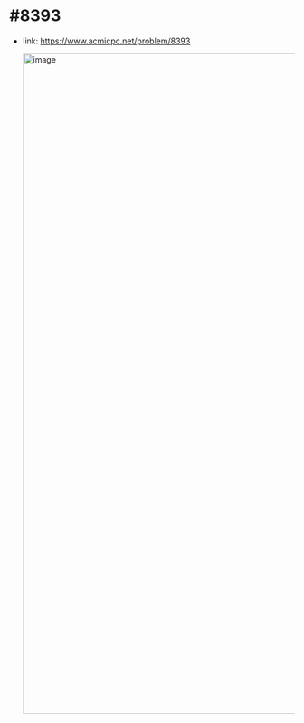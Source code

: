 # #8393
- link: https://www.acmicpc.net/problem/8393

  <img width="1166" alt="image" src="https://user-images.githubusercontent.com/67956826/149663739-d1053076-de77-4fc3-84ff-db1927e086f3.png">
